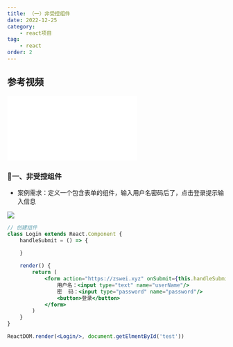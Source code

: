 ```yaml
---
title: （一）非受控组件
date: 2022-12-25
category:
    - react项目
tag: 
    - react
order: 2
---
```


## 参考视频
<iframe src="//player.bilibili.com/player.html?aid=798144910&bvid=BV1wy4y1D7JT&cid=266611422&page=33" scrolling="no" border="0" frameborder="no" framespacing="0" allowfullscreen="true"> </iframe>

### 🎄一、非受控组件
- 案例需求：定义一个包含表单的组件，输入用户名密码后了，点击登录提示输入信息

![](https://image.zswei.xyz/img/202301302155184.png)

```jsx
// 创建组件
class Login extends React.Component {
    handleSubmit = () => {
        
    }

    render() {
        return (
            <form action="https://zswei.xyz" onSubmit={this.handleSubmit}>
                用户名：<input type="text" name="userName"/>
                密  码：<input type="password" name="password"/>
                <button>登录</button>
            </form>
        )
    }
}

ReactDOM.render(<Login/>, document.getElmentById('test'))
```